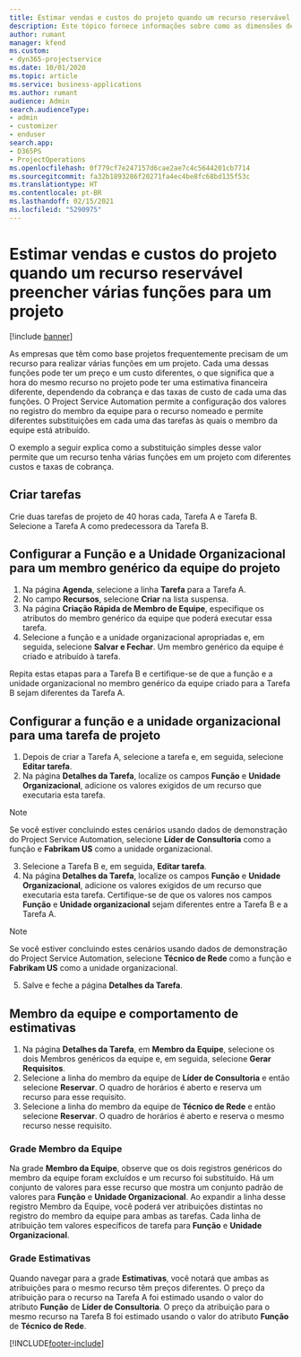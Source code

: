 ```yaml
---
title: Estimar vendas e custos do projeto quando um recurso reservável preencher várias funções para um projeto
description: Este tópico fornece informações sobre como as dimensões de preços podem ser usadas para oferecer suporte a preços e custos de um recurso que preenche várias funções em um projeto.
author: rumant
manager: kfend
ms.custom:
- dyn365-projectservice
ms.date: 10/01/2020
ms.topic: article
ms.service: business-applications
ms.author: rumant
audience: Admin
search.audienceType:
- admin
- customizer
- enduser
search.app:
- D365PS
- ProjectOperations
ms.openlocfilehash: 0f779cf7e247157d6cae2ae7c4c5644201cb7714
ms.sourcegitcommit: fa32b1893286f20271fa4ec4be8fc68bd135f53c
ms.translationtype: HT
ms.contentlocale: pt-BR
ms.lasthandoff: 02/15/2021
ms.locfileid: "5290975"
---
```

# <a name="estimate-project-sales-and-costs-when-a-bookable-resource-fills-multiple-roles-for-a-project"></a>Estimar vendas e custos do projeto quando um recurso reservável preencher várias funções para um projeto 

[!include [banner](../includes/psa-now-project-operations.md)]

As empresas que têm como base projetos frequentemente precisam de um recurso para realizar várias funções em um projeto. Cada uma dessas funções pode ter um preço e um custo diferentes, o que significa que a hora do mesmo recurso no projeto pode ter uma estimativa financeira diferente, dependendo da cobrança e das taxas de custo de cada uma das funções. O Project Service Automation permite a configuração dos valores no registro do membro da equipe para o recurso nomeado e permite diferentes substituições em cada uma das tarefas às quais o membro da equipe está atribuído.

O exemplo a seguir explica como a substituição simples desse valor permite que um recurso tenha várias funções em um projeto com diferentes custos e taxas de cobrança.

## <a name="create-tasks"></a>Criar tarefas
Crie duas tarefas de projeto de 40 horas cada, Tarefa A e Tarefa B. Selecione a Tarefa A como predecessora da Tarefa B.

## <a name="set-up-role-and-organization-unit-for-a-generic-project-team-member"></a>Configurar a Função e a Unidade Organizacional para um membro genérico da equipe do projeto

1. Na página **Agenda**, selecione a linha **Tarefa** para a Tarefa A. 
2. No campo **Recursos**, selecione **Criar** na lista suspensa.
3. Na página **Criação Rápida de Membro de Equipe**, especifique os atributos do membro genérico da equipe que poderá executar essa tarefa.
4. Selecione a função e a unidade organizacional apropriadas e, em seguida, selecione **Salvar e Fechar**. Um membro genérico da equipe é criado e atribuído à tarefa. 

Repita estas etapas para a Tarefa B e certifique-se de que a função e a unidade organizacional no membro genérico da equipe criado para a Tarefa B sejam diferentes da Tarefa A. 

## <a name="set-up-role-and-organization-unit-for-a-project-task"></a>Configurar a função e a unidade organizacional para uma tarefa de projeto

1. Depois de criar a Tarefa A, selecione a tarefa e, em seguida, selecione **Editar tarefa**.
2. Na página **Detalhes da Tarefa**, localize os campos **Função** e **Unidade Organizacional**, adicione os valores exigidos de um recurso que executaria esta tarefa. 

  > [!NOTE]
  > Se você estiver concluindo estes cenários usando dados de demonstração do Project Service Automation, selecione **Líder de Consultoria** como a função e **Fabrikam US** como a unidade organizacional.

3. Selecione a Tarefa B e, em seguida, **Editar tarefa**.
4. Na página **Detalhes da Tarefa**, localize os campos **Função** e **Unidade Organizacional**, adicione os valores exigidos de um recurso que executaria esta tarefa. Certifique-se de que os valores nos campos **Função** e **Unidade organizacional** sejam diferentes entre a Tarefa B e a Tarefa A. 

  > [!NOTE]
  > Se você estiver concluindo estes cenários usando dados de demonstração do Project Service Automation, selecione **Técnico de Rede** como a função e **Fabrikam US** como a unidade organizacional.

5. Salve e feche a página **Detalhes da Tarefa**. 

## <a name="team-member-and-estimates-behavior"></a>Membro da equipe e comportamento de estimativas 

1. Na página **Detalhes da Tarefa**, em **Membro da Equipe**, selecione os dois Membros genéricos da equipe e, em seguida, selecione **Gerar Requisitos**. 
2. Selecione a linha do membro da equipe de **Líder de Consultoria** e então selecione **Reservar**. O quadro de horários é aberto e reserva um recurso para esse requisito.
3. Selecione a linha do membro da equipe de **Técnico de Rede** e então selecione **Reservar**. O quadro de horários é aberto e reserva o mesmo recurso nesse requisito.

### <a name="team-member-grid"></a>Grade Membro da Equipe 
Na grade **Membro da Equipe**, observe que os dois registros genéricos do membro da equipe foram excluídos e um recurso foi substituído. Há um conjunto de valores para esse recurso que mostra um conjunto padrão de valores para **Função** e **Unidade Organizacional**.
Ao expandir a linha desse registro Membro da Equipe, você poderá ver atribuições distintas no registro do membro da equipe para ambas as tarefas. Cada linha de atribuição tem valores específicos de tarefa para **Função** e **Unidade Organizacional**. 

### <a name="estimates-grid"></a>Grade Estimativas 
Quando navegar para a grade **Estimativas**, você notará que ambas as atribuições para o mesmo recurso têm preços diferentes.
O preço da atribuição para o recurso na Tarefa A foi estimado usando o valor do atributo **Função** de **Líder de Consultoria**. O preço da atribuição para o mesmo recurso na Tarefa B foi estimado usando o valor do atributo **Função** de **Técnico de Rede**.



[!INCLUDE[footer-include](../includes/footer-banner.md)]